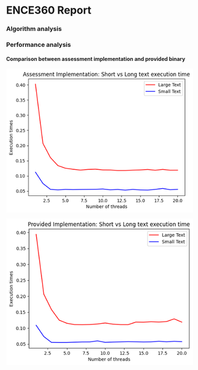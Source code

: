 # ENCE360 Report

### Algorithm analysis

### Performance analysis

#### Comparison between assessment implementation and provided binary

![Assessment Implementation: Threads Vs Times](./resources/ours_threads_vs_times.png)

![Provided Implementation: Threads Vs Times](./resources/theirs_threads_vs_times.png)

